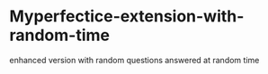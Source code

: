 # Myperfectice-extension-with-random-time
enhanced version with random questions answered at random time

